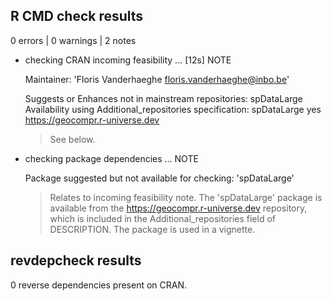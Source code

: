 ## R CMD check results

0 errors | 0 warnings | 2 notes

* checking CRAN incoming feasibility ... [12s] NOTE

  Maintainer: 'Floris Vanderhaeghe <floris.vanderhaeghe@inbo.be>'
  
  Suggests or Enhances not in mainstream repositories:
    spDataLarge
  Availability using Additional_repositories specification:
    spDataLarge   yes   https://geocompr.r-universe.dev

  > See below.
  
* checking package dependencies ... NOTE

  Package suggested but not available for checking: 'spDataLarge'
  
  > Relates to incoming feasibility note. The 'spDataLarge' package is available
  from the https://geocompr.r-universe.dev repository, which is included in the
  Additional_repositories field of DESCRIPTION. The package is used in a
  vignette.

## revdepcheck results

0 reverse dependencies present on CRAN.
  
